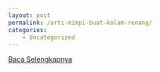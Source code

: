 ```yaml
---
layout: post
permalink: /arti-mimpi-buat-kolam-renang/
categories:
    - Uncategorized
---
```


[Baca Selengkapnya](/08)